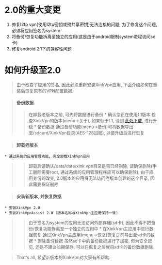 # 2.0的重大变更 #
  1. 修复l2tp vpn(使用l2tp密钥或预共享密钥)无法连接的问题, 为了修复这个问题, 必须将应用签名为system
  1. 将备份/恢复功能拆离至独立的应用(这是由于android限制system进程访问sd卡)
  1. 修复android 2.1下的兼容性问题

# 如何升级至2.0 #
> 由于改变了应用的签名, 因此必须重新安装XinkVpn应用, 下面介绍如何在重装后恢复原有的VPN配置数据.

> #### 备份数据 ####
> > 在卸载老版本之前, 可先将数据进行备份
    * 确认您正在使用1.1版本
> > 检查XinkVpn的版本(menu->关于), 如果低于1.1, 请到 [此处下载](http://code.google.com/p/xinkvpn/downloads/detail?name=XinkVpn-1.1.apk), 进行升级
    * 备份数据
> > 通过备份功能(menu->备份)可将数据导出至/sdcard/XinkVpn目录(AES-128加密), 以便升级后进行恢复

> #### 卸载老版本 ####
    * 通过系统的应用管理功能, 完全卸载XinkVpn应用
> > 卸载后请确认/data/data/xink.vpn目录是否已经删除, 请确保删除(手工删除需要root, 通过系统的应用管理程序应可以确保删除), 由于应用身份的改变, 2.0版本的应用将无法访问老版本创建的这个目录, 因此需要保证删除

> #### 安装新版本, 并恢复数据 ####
    * 安装XinkVpn 2.0
    * 安装XinkVpnAssist 2.0 (版本名称与XinkVpn主应用保持一致)
> > 由于签名为system的应用无法访问外部存储(sd卡), 因此不得不把备份/恢复功能拆离至一个独立的应用中
    * 在XinkVpn主应用中进行数据恢复
> > 通过XinkVpn主应用(menu->恢复)恢复之前导出至sd卡的数据
    * 删除备份数据
> > 虽然sd卡中的备份数据进行了加密, 但为安全起见, 还是不建议长期保存, 可以在恢复之后就将sd卡的备份数据删除


> That's all, 希望新版本的XinkVpn对大家有所帮助.